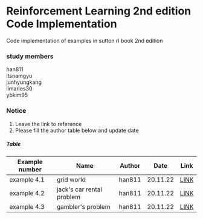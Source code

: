 # Reinforcement Learning 2nd edition Code Implementation
Code implementation of examples in sutton rl book 2nd edition  
### study members
han811  
itsnamgyu  
junhyungkang  
limaries30  
ybkim95  
  
### Notice  
1. Leave the link to reference  
2. Please fill the author table below and update date
  
##### Table  
|Example number|Name|Author|Date|Link|
|--------------------|--------------------|--------------------|--------------------|--------------------|
|example 4.1|grid world|han811|20.11.22|[LINK](https://github.com/han811/sutton_rl_book/blob/main/chapter4_DP/gridworld.py)|
|example 4.2|jack's car rental problem|han811|20.11.22|[LINK](https://github.com/han811/sutton_rl_book/blob/main/chapter4_DP/jacks_car_rental.py)|
|example 4.3|gambler's problem|han811|20.11.22|[LINK](https://github.com/han811/sutton_rl_book/blob/main/chapter4_DP/gamblers_problem.py)|

